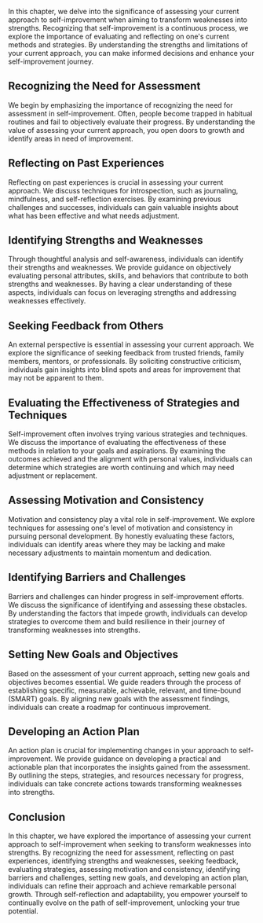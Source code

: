 
In this chapter, we delve into the significance of assessing your current approach to self-improvement when aiming to transform weaknesses into strengths. Recognizing that self-improvement is a continuous process, we explore the importance of evaluating and reflecting on one's current methods and strategies. By understanding the strengths and limitations of your current approach, you can make informed decisions and enhance your self-improvement journey.

**Recognizing the Need for Assessment**
---------------------------------------

We begin by emphasizing the importance of recognizing the need for assessment in self-improvement. Often, people become trapped in habitual routines and fail to objectively evaluate their progress. By understanding the value of assessing your current approach, you open doors to growth and identify areas in need of improvement.

**Reflecting on Past Experiences**
----------------------------------

Reflecting on past experiences is crucial in assessing your current approach. We discuss techniques for introspection, such as journaling, mindfulness, and self-reflection exercises. By examining previous challenges and successes, individuals can gain valuable insights about what has been effective and what needs adjustment.

**Identifying Strengths and Weaknesses**
----------------------------------------

Through thoughtful analysis and self-awareness, individuals can identify their strengths and weaknesses. We provide guidance on objectively evaluating personal attributes, skills, and behaviors that contribute to both strengths and weaknesses. By having a clear understanding of these aspects, individuals can focus on leveraging strengths and addressing weaknesses effectively.

**Seeking Feedback from Others**
--------------------------------

An external perspective is essential in assessing your current approach. We explore the significance of seeking feedback from trusted friends, family members, mentors, or professionals. By soliciting constructive criticism, individuals gain insights into blind spots and areas for improvement that may not be apparent to them.

**Evaluating the Effectiveness of Strategies and Techniques**
-------------------------------------------------------------

Self-improvement often involves trying various strategies and techniques. We discuss the importance of evaluating the effectiveness of these methods in relation to your goals and aspirations. By examining the outcomes achieved and the alignment with personal values, individuals can determine which strategies are worth continuing and which may need adjustment or replacement.

**Assessing Motivation and Consistency**
----------------------------------------

Motivation and consistency play a vital role in self-improvement. We explore techniques for assessing one's level of motivation and consistency in pursuing personal development. By honestly evaluating these factors, individuals can identify areas where they may be lacking and make necessary adjustments to maintain momentum and dedication.

**Identifying Barriers and Challenges**
---------------------------------------

Barriers and challenges can hinder progress in self-improvement efforts. We discuss the significance of identifying and assessing these obstacles. By understanding the factors that impede growth, individuals can develop strategies to overcome them and build resilience in their journey of transforming weaknesses into strengths.

**Setting New Goals and Objectives**
------------------------------------

Based on the assessment of your current approach, setting new goals and objectives becomes essential. We guide readers through the process of establishing specific, measurable, achievable, relevant, and time-bound (SMART) goals. By aligning new goals with the assessment findings, individuals can create a roadmap for continuous improvement.

**Developing an Action Plan**
-----------------------------

An action plan is crucial for implementing changes in your approach to self-improvement. We provide guidance on developing a practical and actionable plan that incorporates the insights gained from the assessment. By outlining the steps, strategies, and resources necessary for progress, individuals can take concrete actions towards transforming weaknesses into strengths.

**Conclusion**
--------------

In this chapter, we have explored the importance of assessing your current approach to self-improvement when seeking to transform weaknesses into strengths. By recognizing the need for assessment, reflecting on past experiences, identifying strengths and weaknesses, seeking feedback, evaluating strategies, assessing motivation and consistency, identifying barriers and challenges, setting new goals, and developing an action plan, individuals can refine their approach and achieve remarkable personal growth. Through self-reflection and adaptability, you empower yourself to continually evolve on the path of self-improvement, unlocking your true potential.
